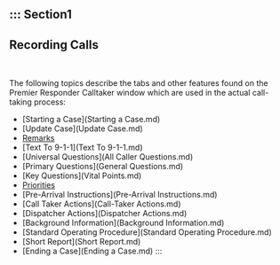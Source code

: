 ::: Section1
  ---------------------
  **Recording Calls**
  ---------------------

 

The following topics describe the tabs and other features found on the
Premier Responder Calltaker window which are used in the actual
call-taking process:

-   [Starting a Case](Starting a Case.md)
-   [Update Case](Update Case.md)
-   [Remarks](Narrative.md)
-   [Text To 9-1-1](Text To 9-1-1.md)
-   [Universal Questions](All Caller Questions.md)
-   [Primary Questions](General Questions.md)
-   [Key Questions](Vital Points.md)
-   [Priorities](Priorities.md)
-   [Pre-Arrival Instructions](Pre-Arrival Instructions.md)
-   [Call Taker Actions](Call-Taker Actions.md)
-   [Dispatcher Actions](Dispatcher Actions.md)
-   [Background Information](Background Information.md)
-   [Standard Operating Procedure](Standard Operating Procedure.md)
-   [Short Report](Short Report.md)
-   [Ending a Case](Ending a Case.md)
:::
